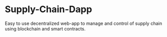 # Supply-Chain-Dapp
Easy to use decentralized web-app to manage and control of supply chain using blockchain and smart contracts.
